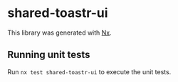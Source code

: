 # shared-toastr-ui

This library was generated with [Nx](https://nx.dev).

## Running unit tests

Run `nx test shared-toastr-ui` to execute the unit tests.
